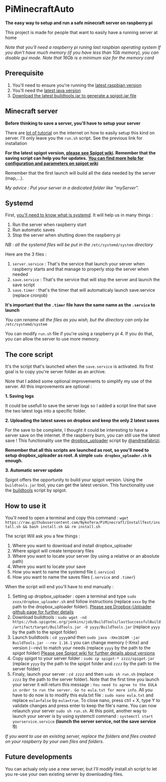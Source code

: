 # PiMinecraftAuto

**The easy way to setup and run a safe minecraft server on raspberry pi**

This project is made for people that want to easily have a running server at home

*Note that you'll need a raspberry pi runing last raspbian operating system*
*If you don't have much memory (if you have less than 1Gb memory), you can disable gui mode.*
*Note that 16Gb is a minimum size for the memory card*



## Prerequisite

1. You'll need to ensure you're running the [latest raspbian version](https://www.raspberrypi.org/documentation/raspbian/updating.md)
2. You'll need the [latest java version](https://tecadmin.net/install-oracle-java-11-on-debian-9-stretch/)
3. [Download the latest buildtools.jar to generate a spigot.jar file](https://www.spigotmc.org/wiki/buildtools/)



## Minecraft server

**Before thinking to save a server, you'll have to setup your server**

There are [lot of tutorial](https://www.makeuseof.com/tag/setup-minecraft-server-raspberry-pi/) on the internet on how to easily setup this kind on server.
I'll only leave you the `run.sh` script. See the previous link for installation

**For the latest spigot version, [please see Spigot wiki](https://www.spigotmc.org/wiki/buildtools/#latest). Remember that the saving script can help you for updates.**
**[You can find more help for configuration and parameters on spigot wiki](https://www.spigotmc.org/wiki/spigot/)**

Remember that the first launch will build all the data needed by the server (map,...).

*My advice : Put your server in a dedicated folder like "myServer".*



## Systemd

First, [you'll need to know what is systemd](https://wiki.debian.org/systemd).
It will help us in many things :

1. Run the server when raspberry start
2. Run automatic saves
3. Stop the server when shutting down the raspberry pi

*NB : all the systemd files will be put in the* `/etc/systemd/system` *directory*

Here are the 3 files :

1. `server.service` : That's the service that launch your server when raspberry starts and that manage to properly stop the server when needed
2. `save.service` : That's the service that will stop the server and launch the save script
3. `save.timer` : that's the timer that will automaticaly launch save.service (replace cronjob)

**It's important that the `.timer` file have the same name as the `.service` to launch**

*You can rename all the files as you wish, but the directory can only be* `/etc/systemd/system`

You can modify `run.sh` file if you're using a raspberry pi 4. If you do that, you can allow the server to use more memory.



## The core script

It's the script that's launched when the `save.service` is activated.
Its first goal is to copy you're server folder as an archive.

Note that I added some optional improvements to simplify my use of the server. All this improvements are optional :

**1. Saving logs**

It could be usefull to save the server logs so I added a script line that save the two latest logs into a specific folder.

**2. Uploading the latest saves on dropbox and keep the only 2 latest saves**

For the save to be complete, I thought it could be interesting to have a server save on the internet. If the raspberry burn, you can still use the latest save !
This functionality use the [dropbox_uploader](https://github.com/andreafabrizi/Dropbox-Uploader) script by [@andreafabrizi](https://github.com/andreafabrizi).

**Remember that all this scripts are launched as root, so you'll need to setup dropbox_uploader as root. A simple `sudo dropbox_uploader.sh` is enough.**

**3. Automatic server update**

Spigot offers the opportunity to build your spigot version. Using the `buildtools.jar` tool, you can get the latest version.
This functionality use the [buildtools](https://hub.spigotmc.org/jenkins/job/BuildTools/) script by spigot.



## How to use it

You'll need to open a terminal and copy this command :
`wget https://raw.githubusercontent.com/NykoTera/PiMinecraft/InstallTest/install.sh && bash install.sh && rm install.sh`

The script Will ask you a few things :
1. Where you want to download and install dropbox_uploader
2. Where spigot will create temporary files
3. Where you want to locate your server (by using a relative or an absolute path)
4. Where you want to locate your save
5. How you want to name the systemd file (`.service`)
6. How you want to name the saves files (`.service` and `.timer`)

When the script will end you'll have to end manually :
1. Setting up dropbox_uploader : open a terminal and type `sudo xxxx/dropbox_uploader.sh` and follow instructions (replace `xxxx` by the path to the dropbox_uploader folder). [Please see Dropbox-Uploader github page for further details](https://github.com/andreafabrizi/Dropbox-Uploader)
2. Download buildtools : `sudo wget -nd  https://hub.spigotmc.org/jenkins/job/BuildTools/lastSuccessfulBuild/artifact/target/BuildTools.jar -O yyyy/BuildTools.jar` (replace `yyyy` by the path to the spigot folder)
3. Launch buildtools : `cd yyyy`and then `sudo java -Xmx1024M -jar BuildTools.jar --rev 1.16.1` you can change memory (-Xmx) and version (--rev) to match your needs (replace `yyyy` by the path to the spigot folder) [Please see Spigot wiki for further details about versions](https://www.spigotmc.org/wiki/buildtools/#latest)
4. Copy spigot to your server folder : `sudo cp spigot-* zzzz/spigot.jar` (replace `yyyy` by the path to the spigot folder and `zzzz` by the path to the server folder)
5. Finaly, launch your server : `cd zzzz` and then `sudo sh run.sh` (replace `zzzz` by the path to the server folder).
Note that the first time you launch your server it will return this message : `You need to agree to the EULA in order to run the server. Go to eula.txt for more info`. All you have to do now is to modify this eula.txt file : `sudo nano eula.txt` and replace `eula=false` by `eula=true`. To close nano, press ctrl + X, type Y to validate changes and press enter to keep the file's name. You can now relaunch your server `sudo sh run.sh`. At this point, another way to launch your server is by using systemctl command : `systemctl start yourservice.service` **(launch the server service, not the save service !)**)

*If you want to use an existing server, replace the folders and files created on your raspberry by your own files and folders.*



## Future developments

You can actualy only use a new server, but I'll modify install.sh script to let you re-use your own existing server by downloading files.

